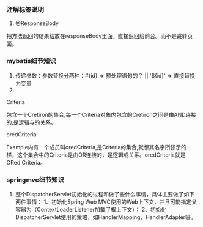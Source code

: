 ### 注解标签说明
 1. @ResponseBody
 
把方法返回的结果给放在responseBody里面。直接返回给前台。而不是跳转页面。

### mybatis细节知识



1. 传递参数：参数替换分两种：#{id} => 预处理语句的？ || '${id}' => 直接替换为变量
2. 
Criteria

包含一个Cretiron的集合,每一个Criteria对象内包含的Cretiron之间是由AND连接的,是逻辑与的关系。

oredCriteria

Example内有一个成员叫oredCriteria,是Criteria的集合,就想其名字所预示的一样，这个集合中的Criteria是由OR连接的，是逻辑或关系。oredCriteria就是ORed Criteria。

### springmvc细节知识
1.  整个DispatcherServlet初始化的过程和做了些什么事情，具体主要做了如下两件事情：
1、初始化Spring Web MVC使用的Web上下文，并且可能指定父容器为（ContextLoaderListener加载了根上下文）；
2、初始化DispatcherServlet使用的策略，如HandlerMapping、HandlerAdapter等。


